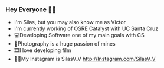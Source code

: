 ### Hey Everyone 👋🏾

- I'm Silas, but you may also know me as Victor
- I'm currently working of OSRE Catalyst with UC Santa Cruz
- 💻Developing Software one of my main goals with CS
- 📸Photography is a huge passion of mines
- 🎞️I love developing film
- 🤳🏾My Instagram is SilasV_V http://Instagram.com/SilasV_V
<!--
**SilasVM/SilasVM** is a ✨ _special_ ✨ repository because its `README.md` (this file) appears on your GitHub profile.

Here are some ideas to get you started:

- 🔭 I’m currently working on ...
- 🌱 I’m currently learning ...
- 👯 I’m looking to collaborate on ...
- 🤔 I’m looking for help with ...
- 💬 Ask me about ...
- 📫 How to reach me: ...
- 😄 Pronouns: ...
- ⚡ Fun fact: ...
-->

